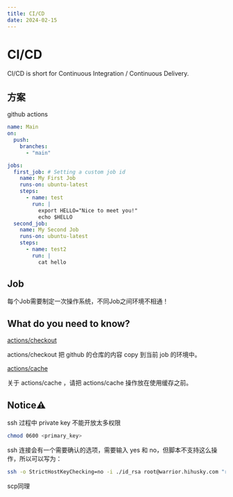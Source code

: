 ```yaml
---
title: CI/CD
date: 2024-02-15
---
```


# CI/CD

CI/CD is short for Continuous Integration / Continuous Delivery.

## 方案

github actions

```yaml
name: Main
on: 
  push:
    branches:
      - "main"

jobs:
  first_job: # Setting a custom job id
    name: My First Job
    runs-on: ubuntu-latest
    steps:
      - name: test
        run: |
          export HELLO="Nice to meet you!"
          echo $HELLO
  second_job: 
    name: My Second Job
    runs-on: ubuntu-latest
    steps:
      - name: test2
        run: |
          cat hello
```

## Job

每个Job需要制定一次操作系统，不同Job之间环境不相通！

## What do you need to know?

[actions/checkout](https://github.com/actions/checkout)

actions/checkout 把 github 的仓库的内容 copy 到当前 job 的环境中。

[actions/cache](https://github.com/actions/cache)

关于 actions/cache ，请把 actions/cache 操作放在使用缓存之前。

## Notice⚠️

ssh 过程中 private key 不能开放太多权限

```sh
chmod 0600 <primary_key>
```

ssh 连接会有一个需要确认的选项，需要输入 yes 和 no，但脚本不支持这么操作，所以可以写为：

```sh
ssh -o StrictHostKeyChecking=no -i ./id_rsa root@warrior.hihusky.com "rm -rf /var/www/wingv/*"
```

scp同理